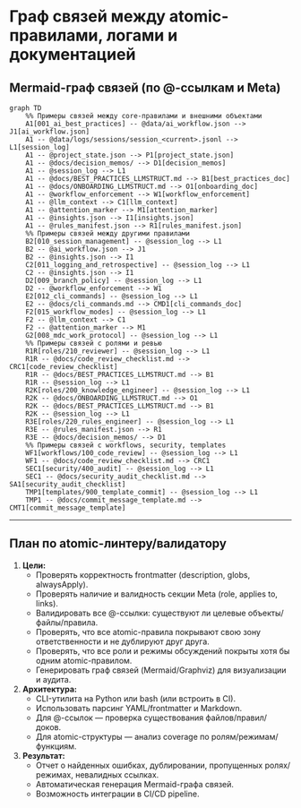 # Граф связей между atomic-правилами, логами и документацией

## Mermaid-граф связей (по @-ссылкам и Meta)

```mermaid
graph TD
    %% Примеры связей между core-правилами и внешними объектами
    A1[001_ai_best_practices] -- @data/ai_workflow.json --> J1[ai_workflow.json]
    A1 -- @data/logs/sessions/session_<current>.jsonl --> L1[session_log]
    A1 -- @project_state.json --> P1[project_state.json]
    A1 -- @docs/decision_memos/ --> D1[decision_memos]
    A1 -- @session_log --> L1
    A1 -- @docs/BEST_PRACTICES_LLMSTRUCT.md --> B1[best_practices_doc]
    A1 -- @docs/ONBOARDING_LLMSTRUCT.md --> O1[onboarding_doc]
    A1 -- @workflow_enforcement --> W1[workflow_enforcement]
    A1 -- @llm_context --> C1[llm_context]
    A1 -- @attention_marker --> M1[attention_marker]
    A1 -- @insights.json --> I1[insights.json]
    A1 -- @rules_manifest.json --> R1[rules_manifest.json]
    %% Примеры связей между другими правилами
    B2[010_session_management] -- @session_log --> L1
    B2 -- @ai_workflow.json --> J1
    B2 -- @insights.json --> I1
    C2[011_logging_and_retrospective] -- @session_log --> L1
    C2 -- @insights.json --> I1
    D2[009_branch_policy] -- @session_log --> L1
    D2 -- @workflow_enforcement --> W1
    E2[012_cli_commands] -- @session_log --> L1
    E2 -- @docs/cli_commands.md --> CMD1[cli_commands_doc]
    F2[015_workflow_modes] -- @session_log --> L1
    F2 -- @llm_context --> C1
    F2 -- @attention_marker --> M1
    G2[008_mdc_work_protocol] -- @session_log --> L1
    %% Примеры связей с ролями и ревью
    R1R[roles/210_reviewer] -- @session_log --> L1
    R1R -- @docs/code_review_checklist.md --> CRC1[code_review_checklist]
    R1R -- @docs/BEST_PRACTICES_LLMSTRUCT.md --> B1
    R1R -- @session_log --> L1
    R2K[roles/200_knowledge_engineer] -- @session_log --> L1
    R2K -- @docs/ONBOARDING_LLMSTRUCT.md --> O1
    R2K -- @docs/BEST_PRACTICES_LLMSTRUCT.md --> B1
    R2K -- @session_log --> L1
    R3E[roles/220_rules_engineer] -- @session_log --> L1
    R3E -- @rules_manifest.json --> R1
    R3E -- @docs/decision_memos/ --> D1
    %% Примеры связей с workflows, security, templates
    WF1[workflows/100_code_review] -- @session_log --> L1
    WF1 -- @docs/code_review_checklist.md --> CRC1
    SEC1[security/400_audit] -- @session_log --> L1
    SEC1 -- @docs/security_audit_checklist.md --> SA1[security_audit_checklist]
    TMP1[templates/900_template_commit] -- @session_log --> L1
    TMP1 -- @docs/commit_message_template.md --> CMT1[commit_message_template]
```

---

## План по atomic-линтеру/валидатору

1. **Цели:**
   - Проверять корректность frontmatter (description, globs, alwaysApply).
   - Проверять наличие и валидность секции Meta (role, applies to, links).
   - Валидировать все @-ссылки: существуют ли целевые объекты/файлы/правила.
   - Проверять, что все atomic-правила покрывают свою зону ответственности и не дублируют друг друга.
   - Проверять, что все роли и режимы обсуждений покрыты хотя бы одним atomic-правилом.
   - Генерировать граф связей (Mermaid/Graphviz) для визуализации и аудита.
2. **Архитектура:**
   - CLI-утилита на Python или bash (или встроить в CI).
   - Использовать парсинг YAML/frontmatter и Markdown.
   - Для @-ссылок — проверка существования файлов/правил/доков.
   - Для atomic-структуры — анализ coverage по ролям/режимам/функциям.
3. **Результат:**
   - Отчет о найденных ошибках, дублировании, пропущенных ролях/режимах, невалидных ссылках.
   - Автоматическая генерация Mermaid-графа связей.
   - Возможность интеграции в CI/CD pipeline. 